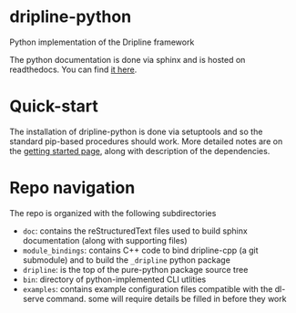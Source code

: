 # dripline-python
Python implementation of the Dripline framework

The python documentation is done via sphinx and is hosted on readthedocs.
You can find [it here](http://www.project8.org/dripline).

# Quick-start
The installation of dripline-python is done via setuptools and so the standard pip-based procedures should work.
More detailed notes are on the [getting started page](https://driplineorg.github.io/dripline-python/latest/getting_started.html), along with description of the dependencies.

# Repo navigation
The repo is organized with the following subdirectories
- `doc`: contains the reStructuredText files used to build sphinx documentation (along with supporting files)
- `module_bindings`: contains C++ code to bind dripline-cpp (a git submodule) and to build the `_dripline` python package
- `dripline`: is the top of the pure-python package source tree
- `bin`: directory of python-implemented CLI utlities
- `examples`: contains example configuration files compatible with the dl-serve command.
              some will require details be filled in before they work
